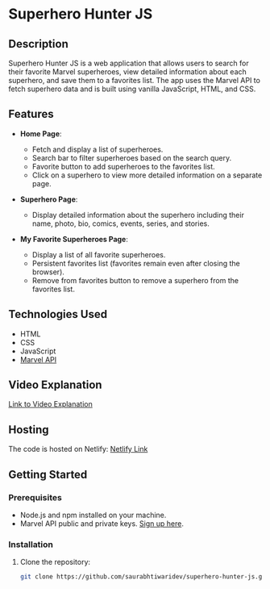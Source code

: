 # Superhero Hunter JS

## Description

Superhero Hunter JS is a web application that allows users to search for their favorite Marvel superheroes, view detailed information about each superhero, and save them to a favorites list. The app uses the Marvel API to fetch superhero data and is built using vanilla JavaScript, HTML, and CSS.

## Features

- **Home Page**:

  - Fetch and display a list of superheroes.
  - Search bar to filter superheroes based on the search query.
  - Favorite button to add superheroes to the favorites list.
  - Click on a superhero to view more detailed information on a separate page.

- **Superhero Page**:

  - Display detailed information about the superhero including their name, photo, bio, comics, events, series, and stories.

- **My Favorite Superheroes Page**:
  - Display a list of all favorite superheroes.
  - Persistent favorites list (favorites remain even after closing the browser).
  - Remove from favorites button to remove a superhero from the favorites list.

## Technologies Used

- HTML
- CSS
- JavaScript
- [Marvel API](https://developer.marvel.com/)

## Video Explanation

[Link to Video Explanation](https://drive.google.com/file/d/1yHfYOsbmqBwEFsKXWrEud_H5l1KbaaJ2/view?usp=sharing)

## Hosting

The code is hosted on Netlify: [Netlify Link](https://66687fe94268510097bd4ac4--superhero-hunter-js.netlify.app/)

## Getting Started

### Prerequisites

- Node.js and npm installed on your machine.
- Marvel API public and private keys. [Sign up here](https://developer.marvel.com/signup).

### Installation

1. Clone the repository:
   ```bash
   git clone https://github.com/saurabhtiwaridev/superhero-hunter-js.git
   ```
